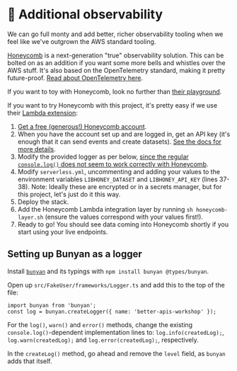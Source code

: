 # 👀 Additional observability

We can go full monty and add better, richer observability tooling when we feel like we've outgrown the AWS standard tooling.

[Honeycomb](https://www.honeycomb.io) is a next-generation "true" observability solution. This can be bolted on as an addition if you want some more bells and whistles over the AWS stuff. It's also based on the OpenTelemetry standard, making it pretty future-proof. [Read about OpenTelemetry here](https://leaddev.com/monitoring-observability/rise-opentelemetry).

If you want to toy with Honeycomb, look no further than [their playground](https://www.honeycomb.io/play/).

If you want to try Honeycomb with this project, it's pretty easy if we use their [Lambda extension](https://github.com/honeycombio/honeycomb-lambda-extension):

1. [Get a free (generous!) Honeycomb account](https://www.honeycomb.io).
2. When you have the account set up and are logged in, get an API key (it's enough that it can send events and create datasets). [See the docs for more details](https://docs.honeycomb.io/api/api-keys/).
3. Modify the provided logger as per below, [since the regular `console.log()` does not seem to work correctly with Honeycomb](https://docs.honeycomb.io/getting-data-in/integrations/aws/aws-lambda/#javascript).
4. Modify `serverless.yml`, uncommenting and adding your values to the environment variables `LIBHONEY_DATASET` and `LIBHONEY_API_KEY` (lines 37-38). Note: Ideally these are encrypted or in a secrets manager, but for this project, let's just do it this way.
5. Deploy the stack.
6. Add the Honeycomb Lambda integration layer by running `sh honeycomb-layer.sh` (ensure the values correspond with your values first!).
7. Ready to go! You should see data coming into Honeycomb shortly if you start using your live endpoints.

## Setting up Bunyan as a logger

Install [`bunyan`](https://github.com/trentm/node-bunyan) and its typings with `npm install bunyan @types/bunyan`.

Open up `src/FakeUser/frameworks/Logger.ts` and add this to the top of the file:

```
import bunyan from 'bunyan';
const log = bunyan.createLogger({ name: 'better-apis-workshop' });
```

For the `log()`, `warn()` and `error()` methods, change the existing `console.log()`-dependent implementation lines to: `log.info(createdLog);`, `log.warn(createdLog);` and `log.error(createdLog);`, respectively.

In the `createLog()` method, go ahead and remove the `level` field, as `bunyan` adds that itself.
